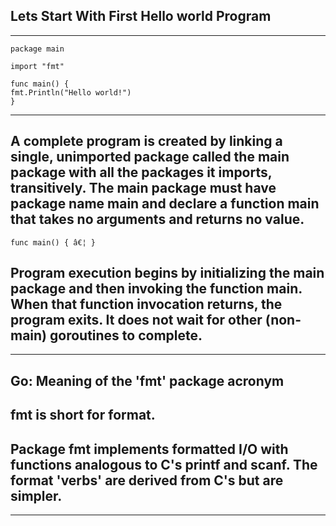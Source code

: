 

## Lets Start With First Hello world Program 



-----



    package main

    import "fmt"

    func main() {
	fmt.Println("Hello world!")
    }
    
----
## A complete program is created by linking a single, unimported package called the main package with all the packages it imports, transitively. The main package must have package name main and declare a function main that takes no arguments and returns no value.

    func main() { â€¦ }

## Program execution begins by initializing the main package and then invoking the function main. When that function invocation returns, the program exits. It does not wait for other (non-main) goroutines to complete.



-----


## Go: Meaning of the 'fmt' package acronym

## fmt is short for format. 

## Package fmt implements formatted I/O with functions analogous to C's printf and scanf. The format 'verbs' are derived from C's but are simpler.
-----

